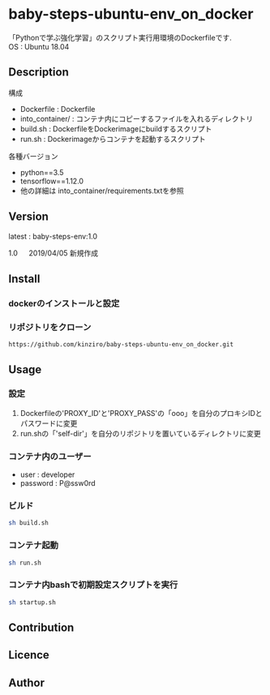 baby-steps-ubuntu-env_on_docker
====

「Pythonで学ぶ強化学習」のスクリプト実行用環境のDockerfileです.  
OS : Ubuntu 18.04  

## Description

構成

- Dockerfile : Dockerfile
- into_container/ : コンテナ内にコピーするファイルを入れるディレクトリ
- build.sh : DockerfileをDockerimageにbuildするスクリプト
- run.sh : Dockerimageからコンテナを起動するスクリプト

各種バージョン
- python==3.5
- tensorflow==1.12.0
- 他の詳細は into_container/requirements.txtを参照

## Version
latest : baby-steps-env:1.0

1.0 &emsp; 2019/04/05 新規作成  

## Install

### dockerのインストールと設定

### リポジトリをクローン
```git
https://github.com/kinziro/baby-steps-ubuntu-env_on_docker.git
```

## Usage

### 設定
1. Dockerfileの'PROXY_ID'と'PROXY_PASS'の「ooo」を自分のプロキシIDとパスワードに変更
1. run.shの「'self-dir'」を自分のリポジトリを置いているディレクトリに変更

### コンテナ内のユーザー
- user : developer
- password : P@ssw0rd

### ビルド
```sh
sh build.sh
```

### コンテナ起動
```sh
sh run.sh
```

### コンテナ内bashで初期設定スクリプトを実行
```sh
sh startup.sh
```

## Contribution

## Licence

## Author

